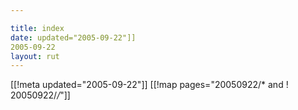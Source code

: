 ```yaml
---

title: index
date: updated="2005-09-22"]]
2005-09-22
layout: rut
---
```


[[!meta updated="2005-09-22"]]
[[!map pages="20050922/* and ! 20050922/*/*"]]
